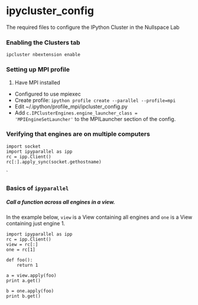# ipycluster_config
The required files to configure the IPython Cluster in the Nullspace Lab

### Enabling the Clusters tab
`ipcluster nbextension enable`

### Setting up MPI profile
1. Have MPI installed
- Configured to use mpiexec
- Create profile: `ipython profile create --parallel --profile=mpi`
- Edit ~/.ipython/profile_mpi/ipcluster_config.py
- Add `c.IPClusterEngines.engine_launcher_class = 'MPIEngineSetLauncher'` to the MPILauncher section of the config.

### Verifying that engines are on multiple computers
```
import socket
import ipyparallel as ipp
rc = ipp.Client()
rc[:].apply_sync(socket.gethostname)
```
`
### Basics of `ipyparallel`
##### Call a function across all engines in a view. 
In the example below, `view` is a View containing all engines and `one` is a View containing just engine 1.
```
import ipyparallel as ipp
rc = ipp.Client()
view = rc[:]
one = rc[1]

def foo():
    return 1
    
a = view.apply(foo)
print a.get()

b = one.apply(foo)
print b.get()
```
